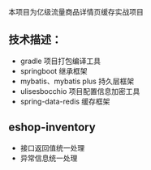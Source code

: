 本项目为亿级流量商品详情页缓存实战项目

## 技术描述：

- gradle 项目打包编译工具
- springboot 继承框架
- mybatis、mybatis plus 持久层框架
- ulisesbocchio 项目配置信息加密工具
- spring-data-redis 缓存框架

## eshop-inventory
- 接口返回值统一处理
- 异常信息统一处理



